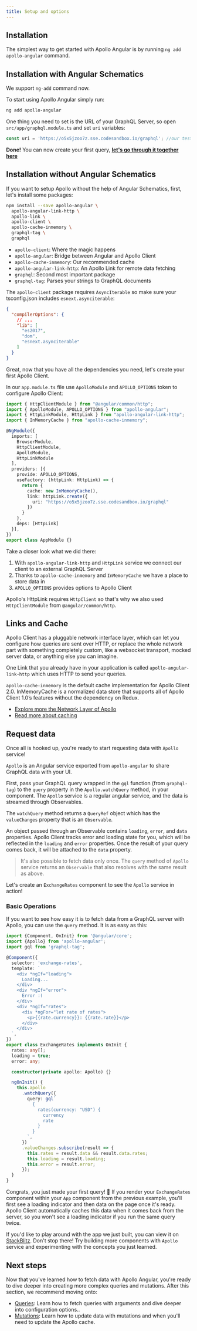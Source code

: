 ```yaml
---
title: Setup and options
---
```


## Installation

The simplest way to get started with Apollo Angular is by running `ng add apollo-angular` command.

## Installation with Angular Schematics

We support `ng-add` command now.

To start using Apollo Angular simply run:

```bash
ng add apollo-angular
```

One thing you need to set is the URL of your GraphQL Server, so open `src/app/graphql.module.ts` and set `uri` variables:

```typescript
const uri = 'https://o5x5jzoo7z.sse.codesandbox.io/graphql'; //our test Graphql Server which returns rates
```

**Done!** You can now create your first query, [**let's go through it together here**](#request-data)

## Installation without Angular Schematics

If you want to setup Apollo without the help of Angular Schematics, first, let's install some packages:

```bash
npm install --save apollo-angular \
  apollo-angular-link-http \
  apollo-link \
  apollo-client \
  apollo-cache-inmemory \
  graphql-tag \
  graphql
```

- `apollo-client`: Where the magic happens
- `apollo-angular`: Bridge between Angular and Apollo Client
- `apollo-cache-inmemory`: Our recommended cache
- `apollo-angular-link-http`: An Apollo Link for remote data fetching
- `graphql`: Second most important package
- `graphql-tag`: Parses your strings to GraphQL documents

The `apollo-client` package requires `AsyncIterable` so make sure your tsconfig.json includes `esnext.asynciterable`:

```json
{
  "compilerOptions": {
    // ...
    "lib": [
      "es2017",
      "dom",
      "esnext.asynciterable"
    ]
  }
}
```

Great, now that you have all the dependencies you need, let's create your first Apollo Client.

In our `app.module.ts` file use `ApolloModule` and `APOLLO_OPTIONS` token to configure Apollo Client:

```ts
import { HttpClientModule } from "@angular/common/http";
import { ApolloModule, APOLLO_OPTIONS } from "apollo-angular";
import { HttpLinkModule, HttpLink } from "apollo-angular-link-http";
import { InMemoryCache } from "apollo-cache-inmemory";

@NgModule({
  imports: [
    BrowserModule,
    HttpClientModule,
    ApolloModule,
    HttpLinkModule
  ],
  providers: [{
    provide: APOLLO_OPTIONS,
    useFactory: (httpLink: HttpLink) => {
      return {
        cache: new InMemoryCache(),
        link: httpLink.create({
          uri: "https://o5x5jzoo7z.sse.codesandbox.io/graphql"
        })
      }
    },
    deps: [HttpLink]
  }],
})
export class AppModule {}
```

Take a closer look what we did there:

1. With `apollo-angular-link-http` and `HttpLink` service we connect our client to an external GraphQL Server
1. Thanks to `apollo-cache-inmemory` and `InMemoryCache` we have a place to store data in
1. `APOLLO_OPTIONS` provides options to Apollo Client

Apollo's HttpLink requires `HttpClient` so that's why we also used `HttpClientModule` from `@angular/common/http`.

## Links and Cache

Apollo Client has a pluggable network interface layer, which can let you configure how queries are sent over HTTP, or replace the whole network part with something completely custom, like a websocket transport, mocked server data, or anything else you can imagine.

One Link that you already have in your application is called `apollo-angular-link-http` which uses HTTP to send your queries.

`apollo-cache-inmemory` is the default cache implementation for Apollo Client 2.0. InMemoryCache is a normalized data store that supports all of Apollo Client 1.0’s features without the dependency on Redux.

- [Explore more the Network Layer of Apollo](/basics/network-layer/)
- [Read more about caching](/basics/caching/)

## Request data

Once all is hooked up, you're ready to start requesting data with `Apollo` service!

`Apollo` is an Angular service exported from `apollo-angular` to share GraphQL data with your UI.

First, pass your GraphQL query wrapped in the `gql` function (from `graphql-tag`) to the `query` property in the `Apollo.watchQuery` method, in your component.
The `Apollo` service is a regular angular service, and the data is streamed through Observables.

The `watchQuery` method returns a `QueryRef` object which has the `valueChanges`
property that is an `Observable`.

An object passed through an Observable contains `loading`, `error`, and `data` properties. Apollo Client tracks error and loading state for you, which will be reflected in the `loading` and `error` properties. Once the result of your query comes back, it will be attached to the `data` property.

> It's also possible to fetch data only once. The `query` method of `Apollo` service returns an `Observable` that also resolves with the same result as
> above.

Let's create an `ExchangeRates` component to see the `Apollo` service in action!

### Basic Operations

If you want to see how easy it is to fetch data from a GraphQL server with Apollo, you can use the `query` method. It is as easy as this:

```ts
import {Component, OnInit} from '@angular/core';
import {Apollo} from 'apollo-angular';
import gql from 'graphql-tag';

@Component({
  selector: 'exchange-rates',
  template: `
    <div *ngIf="loading">
      Loading...
    </div>
    <div *ngIf="error">
      Error :(
    </div>
    <div *ngIf="rates">
      <div *ngFor="let rate of rates">
        <p>{{rate.currency}}: {{rate.rate}}</p>
      </div>
    </div>
  `,
})
export class ExchangeRates implements OnInit {
  rates: any[];
  loading = true;
  error: any;

  constructor(private apollo: Apollo) {}

  ngOnInit() {
    this.apollo
      .watchQuery({
        query: gql`
          {
            rates(currency: "USD") {
              currency
              rate
            }
          }
        `,
      })
      .valueChanges.subscribe(result => {
        this.rates = result.data && result.data.rates;
        this.loading = result.loading;
        this.error = result.error;
      });
  }
}
```

Congrats, you just made your first query! 🎉 If you render your `ExchangeRates` component within your `App` component from the previous example, you'll first see a loading indicator and then data on the page once it's ready. Apollo Client automatically caches this data when it comes back from the server, so you won't see a loading indicator if you run the same query twice.

If you'd like to play around with the app we just built, you can view it on [StackBlitz](https://stackblitz.com/edit/basic-apollo-angular-app). Don't stop there! Try building more components with `Apollo` service and experimenting with the concepts you just learned.

## Next steps

Now that you've learned how to fetch data with Apollo Angular, you're ready to dive deeper into creating more complex queries and mutations. After this section, we recommend moving onto:

- [Queries](/basics/queries/): Learn how to fetch queries with arguments and dive deeper into configuration options..
- [Mutations](/basics/mutations/): Learn how to update data with mutations and when you'll need to update the Apollo cache.

